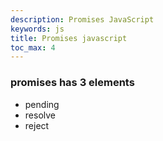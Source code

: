 ```yaml
---
description: Promises JavaScript
keywords: js
title: Promises javascript
toc_max: 4
---
```


### promises has 3 elements

* pending
* resolve
* reject
